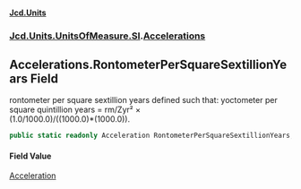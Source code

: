 #### [Jcd.Units](index.md 'index')
### [Jcd.Units.UnitsOfMeasure.SI](Jcd.Units.UnitsOfMeasure.SI.md 'Jcd.Units.UnitsOfMeasure.SI').[Accelerations](Accelerations.md 'Jcd.Units.UnitsOfMeasure.SI.Accelerations')

## Accelerations.RontometerPerSquareSextillionYears Field

rontometer per square sextillion years defined such that: yoctometer per square quintillion years = rm/Zyr² ×  
(1.0/1000.0)/((1000.0)*(1000.0)).

```csharp
public static readonly Acceleration RontometerPerSquareSextillionYears;
```

#### Field Value
[Acceleration](Acceleration.md 'Jcd.Units.UnitTypes.Acceleration')